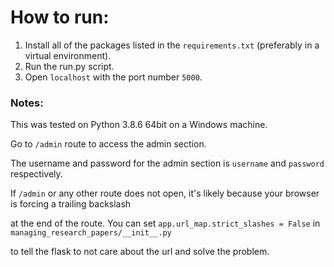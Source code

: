 # How to run:
1. Install all of the packages listed in the `requirements.txt` (preferably in a virtual environment).
2. Run the run.py script.
3. Open `localhost` with the port number `5000`.

### Notes:
This was tested on Python 3.8.6 64bit on a Windows machine.

Go to `/admin` route to access the admin section.

The username and password for the admin section is `username` and `password` respectively.

If `/admin` or any other route does not open, it's likely because your browser is forcing a trailing backslash

at the end of the route. You can set `app.url_map.strict_slashes = False` in  `managing_research_papers/__init__.py`

to tell the flask to not care about the url and solve the problem.
